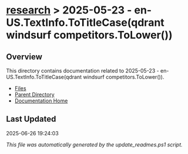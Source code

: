 # [research](../) > 2025-05-23 - en-US.TextInfo.ToTitleCase(qdrant windsurf competitors.ToLower())

## Overview
This directory contains documentation related to 2025-05-23 - en-US.TextInfo.ToTitleCase(qdrant windsurf competitors.ToLower()).

- [Files](#files)
- [Parent Directory](../)
- [Documentation Home](../../)

## Last Updated

2025-06-26 19:24:03

*This file was automatically generated by the update_readmes.ps1 script.*



